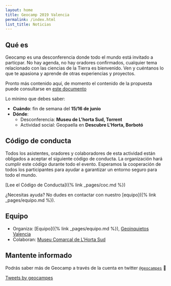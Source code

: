 ```yaml
---
layout: home
title: Geocamp 2019 Valencia
permalink: /index.html
list_title: Noticias
---
```


## Qué es

Geocamp es una desconferencia donde todo el mundo está invitado a particpar.
No hay agenda, no hay oradores confirmados, cualquier tema relacionado con las
ciencias de la Tierra es bienvenido. Ven y cuéntanos lo que te apasiona y aprende
de otras experiencias y proyectos.

Pronto más contenido aquí, de momento el contenido de la propuesta puede consultarse en [este documento](https://docs.google.com/document/d/18C9hUiPlo4DGB2qAlh5k6krYQ-aobvL1VFNPZB_1nBA/edit?usp=sharing)

Lo mínimo que debes saber:

* **Cuándo**: fin de semana del **15/16 de junio**
* **Dónde**:
  * Desconferencia: **Museu de L'horta Sud, Torrent**
  * Actividad social: Geopaella en **Descubre L'Horta, Borbotó**

## Código de conducta

Todos los asistentes, oradores y colaboradores de esta actividad están obligados a aceptar el siguiente código de conducta. La organización hará cumplir este código durante todo el evento. Esperamos la cooperación de todos los participantes para ayudar a garantizar un entorno seguro para todo el mundo.

<!--
En caso de que sea necesario reportar una violación del código de conducta, podéis contactar con Laia (llinares@geocampes) o con Jorge (jsanz@geocamp.es).
-->

[Lee el Código de Conducta]({% link _pages/coc.md %})

¿Necesitas ayuda? No dudes en contactar con nuestro [equipo]({% link _pages/equipo.md %}).


## Equipo

* Organiza: [Equipo]({% link _pages/equipo.md %}),  [Geoinquietos Valencia](http://valencia.geoinquietos.org)
* Colaboran: [Museu Comarcal de L'Horta Sud](http://www.museuhortasud.com/es)

## Mantente informado

Podrás saber más de Geocamp a través de la cuenta en twitter [`@geocampes`](https://twitter.com/geocampes) :eyes:

<a class="twitter-timeline" data-lang="es" data-height="600" data-link-color="#E95F28" href="https://twitter.com/geocampes?ref_src=twsrc%5Etfw">Tweets by geocampes</a> <script async src="https://platform.twitter.com/widgets.js" charset="utf-8"></script>